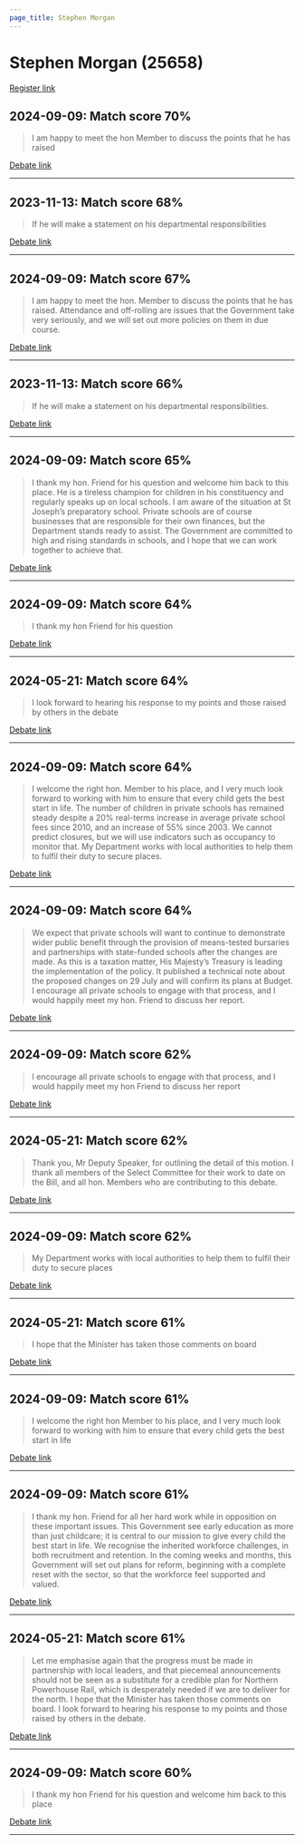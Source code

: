 ```yaml
---
page_title: Stephen Morgan
---
```


# Stephen Morgan  (25658)

[Register link](https://www.theyworkforyou.com/mp/25658/register)



## 2024-09-09: Match score 70%

>I am happy to meet the hon Member to discuss the points that he has raised

[Debate link](https://www.theyworkforyou.com/debates/?id=2024-09-09b.568.1) 

---



## 2023-11-13: Match score 68%

>If he will make a statement on his departmental responsibilities

[Debate link](https://www.theyworkforyou.com/debates/?id=2023-11-13c.373.4) 

---



## 2024-09-09: Match score 67%

>I am happy to meet the hon. Member to discuss the points that he has raised. Attendance and off-rolling are issues that the Government take very seriously, and we will set out more policies on them in due course.

[Debate link](https://www.theyworkforyou.com/debates/?id=2024-09-09b.568.1) 

---



## 2023-11-13: Match score 66%

>If he will make a statement on his departmental responsibilities.

[Debate link](https://www.theyworkforyou.com/debates/?id=2023-11-13c.373.4) 

---



## 2024-09-09: Match score 65%

>I thank my hon. Friend for his question and welcome him back to this place. He is a tireless champion for children in his constituency and regularly speaks up on local schools. I am aware of the situation at St Joseph’s preparatory school. Private schools are of course businesses that are responsible for their own finances, but the Department stands ready to assist. The Government are committed to high and rising standards in schools, and I hope that we can work together to achieve that.

[Debate link](https://www.theyworkforyou.com/debates/?id=2024-09-09b.553.5) 

---



## 2024-09-09: Match score 64%

>I thank my hon Friend for his question

[Debate link](https://www.theyworkforyou.com/debates/?id=2024-09-09b.563.5) 

---



## 2024-05-21: Match score 64%

>I look forward to hearing his response to my points and those raised by others in the debate

[Debate link](https://www.theyworkforyou.com/debates/?id=2024-05-21a.821.0) 

---



## 2024-09-09: Match score 64%

>I welcome the right hon. Member to his place, and I very much look forward to working with him to ensure that every child gets the best start in life. The number of children in private schools has remained steady despite a 20% real-terms increase in average private school fees since 2010, and an increase of 55% since 2003. We cannot predict closures, but we will use indicators such as occupancy to monitor that. My Department works with local authorities to help them to fulfil their duty to secure places.

[Debate link](https://www.theyworkforyou.com/debates/?id=2024-09-09b.554.2) 

---



## 2024-09-09: Match score 64%

>We expect that private schools will want to continue to demonstrate wider public benefit through the provision of means-tested bursaries and partnerships with state-funded schools after the changes are made. As this is a taxation matter, His Majesty’s Treasury is leading the implementation of the policy. It published a technical note about the proposed changes on 29 July and will confirm its plans at Budget. I encourage all private schools to engage with that process, and I would happily meet my hon. Friend to discuss her report.

[Debate link](https://www.theyworkforyou.com/debates/?id=2024-09-09b.566.4) 

---



## 2024-09-09: Match score 62%

>I encourage all private schools to engage with that process, and I would happily meet my hon Friend to discuss her report

[Debate link](https://www.theyworkforyou.com/debates/?id=2024-09-09b.566.4) 

---



## 2024-05-21: Match score 62%

>Thank you, Mr Deputy Speaker, for outlining the detail of this motion. I thank all members of the Select Committee for their work to date on the Bill, and all hon. Members who are contributing to this debate.

[Debate link](https://www.theyworkforyou.com/debates/?id=2024-05-21a.821.0) 

---



## 2024-09-09: Match score 62%

>My Department works with local authorities to help them to fulfil their duty to secure places

[Debate link](https://www.theyworkforyou.com/debates/?id=2024-09-09b.554.2) 

---



## 2024-05-21: Match score 61%

>I hope that the Minister has taken those comments on board

[Debate link](https://www.theyworkforyou.com/debates/?id=2024-05-21a.821.0) 

---



## 2024-09-09: Match score 61%

>I welcome the right hon Member to his place, and I very much look forward to working with him to ensure that every child gets the best start in life

[Debate link](https://www.theyworkforyou.com/debates/?id=2024-09-09b.554.2) 

---



## 2024-09-09: Match score 61%

>I thank my hon. Friend for all her hard work while in opposition on these important issues. This Government see early education as more than just childcare; it is central to our mission to give every child the best start in life. We recognise the inherited workforce challenges, in both recruitment and retention. In the coming weeks and months, this Government will set out plans for reform, beginning with a complete reset with the sector, so that the workforce feel supported and valued.

[Debate link](https://www.theyworkforyou.com/debates/?id=2024-09-09b.565.3) 

---



## 2024-05-21: Match score 61%

>Let me emphasise again that the progress must be made in partnership with local leaders, and that piecemeal announcements should not be seen as a substitute for a credible plan for Northern Powerhouse Rail, which is desperately needed if we are to deliver for the north. I hope that the Minister has taken those comments on board. I look forward to hearing his response to my points and those raised by others in the debate.

[Debate link](https://www.theyworkforyou.com/debates/?id=2024-05-21a.821.0) 

---



## 2024-09-09: Match score 60%

>I thank my hon Friend for his question and welcome him back to this place

[Debate link](https://www.theyworkforyou.com/debates/?id=2024-09-09b.553.5) 

---

